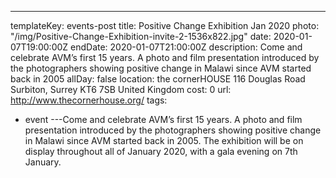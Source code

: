 ---
templateKey: events-post
title: Positive Change Exhibition Jan 2020
photo: "/img/Positive-Change-Exhibition-invite-2-1536x822.jpg"
date: 2020-01-07T19:00:00Z
endDate: 2020-01-07T21:00:00Z
description:
  Come and celebrate AVM’s first 15 years. A photo and film presentation
  introduced by the photographers showing positive change in Malawi since AVM started
  back in 2005
allDay: false
location: the cornerHOUSE 116 Douglas Road Surbiton, Surrey KT6 7SB United Kingdom
cost: 0
url: http://www.thecornerhouse.org/
tags:
  - event
---Come and celebrate AVM’s first 15 years. A photo and film presentation introduced by the photographers showing positive change in Malawi since AVM started back in 2005. The exhibition will be on display throughout all of January 2020, with a gala evening on 7th January.
